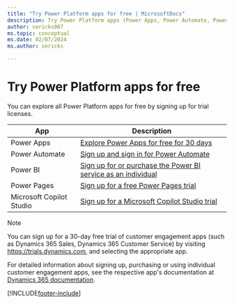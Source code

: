 ```yaml
---
title: "Try Power Platform apps for free | MicrosoftDocs"
description: Try Power Platform apps (Power Apps, Power Automate, Power BI, Power Pages, and Microsoft Copilot Studio) for free before you buy  
author: sericks007
ms.topic: conceptual
ms.date: 02/07/2024
ms.author: sericks

---
```

# Try Power Platform apps for free

You can explore all Power Platform apps for free by signing up for trial licenses.

|App  |Description  |
|---------|---------|
|Power Apps     |[Explore Power Apps for free for 30 days](/powerapps/maker/signup-for-powerapps)         |
|Power Automate     | [Sign up and sign in for Power Automate](/power-automate/sign-up-sign-in)        |
|Power BI     | [Sign up for or purchase the Power BI service as an individual](/power-bi/fundamentals/service-self-service-signup-for-power-bi)        |
|Power Pages     | [Sign up for a free Power Pages trial](/power-pages/getting-started/trial-signup)        |
|Microsoft Copilot Studio | [Sign up for a Microsoft Copilot Studio trial](/microsoft-copilot-studio/sign-up-individual) |

> [!NOTE]
> You can sign up for a 30-day free trial of customer engagement apps (such as Dynamics 365 Sales, Dynamics 365 Customer Service) by visiting <https://trials.dynamics.com>, and selecting the appropriate app.
>
> For detailed information about signing up, purchasing or using individual customer engagement apps, see the respective app's documentation at [Dynamics 365 documentation](/dynamics365/).

[!INCLUDE[footer-include](../includes/footer-banner.md)]
